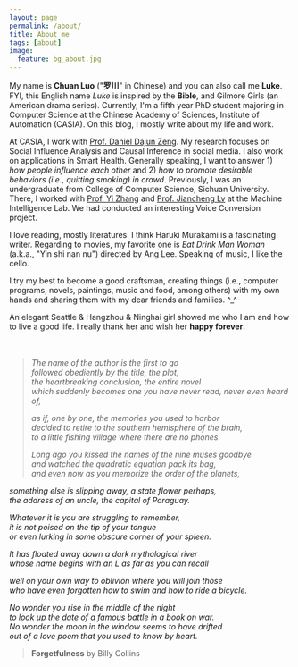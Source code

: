 ```yaml
---
layout: page
permalink: /about/
title: About me
tags: [about]
image:
  feature: bg_about.jpg
---
```


My name is **Chuan Luo** ("**罗川**" in Chinese) and you can also call me **Luke**. FYI, this English name *Luke* is inspired by the **Bible**, and Gilmore Girls (an American drama series). Currently, I'm a fifth year PhD student majoring in Computer Science at the Chinese Academy of Sciences, Institute of Automation (CASIA). On this blog, I mostly write about my life and work.

At CASIA, I work with [Prof. Daniel Dajun Zeng](http://www.u.arizona.edu/~zeng/). My research focuses on Social Influence Analysis and Causal Inference in social media. I also work on applications in Smart Health. Generally speaking, I want to answer 1) *how people influence each other* and 2) *how to promote desirable behaviors (i.e., quitting smoking) in crowd*. Previously, I was an undergraduate from College of Computer Science, Sichuan University. There, I worked with [Prof. Yi Zhang](http://www.machineilab.org/users/zhangyi/) and [Prof. Jiancheng Lv](http://www.machineilab.org/users/lvjiancheng/) at the Machine Intelligence Lab. We had conducted an interesting Voice Conversion project.

I love reading, mostly literatures. I think Haruki Murakami is a fascinating writer. Regarding to movies, my favorite one is *Eat Drink Man Woman* (a.k.a., "Yin shi nan nu") directed by Ang Lee. Speaking of music, I like the cello.

I try my best to become a good craftsman, creating things (i.e., computer programs, novels, paintings, music and food, among others) with my own hands and sharing them with my dear friends and families. ^_^

An elegant Seattle & Hangzhou & Ninghai girl showed me who I am and how to live a good life. I really thank her and wish her **happy forever**.
<br />
<br />
<br />
    
> *The name of the author is the first to go*    
*followed obediently by the title, the plot,*    
*the heartbreaking conclusion, the entire novel*    
*which suddenly becomes one you have never read, never even heard of,*    
> 
> *as if, one by one, the memories you used to harbor*    
*decided to retire to the southern hemisphere of the brain,*    
*to a little fishing village where there are no phones.*    
> 
> *Long ago you kissed the names of the nine muses goodbye*    
*and watched the quadratic equation pack its bag,*    
*and even now as you memorize the order of the planets,*    
> 
*something else is slipping away, a state flower perhaps,*    
*the address of an uncle, the capital of Paraguay.*    
> 
*Whatever it is you are struggling to remember,*    
*it is not poised on the tip of your tongue*    
*or even lurking in some obscure corner of your spleen.*    
> 
*It has floated away down a dark mythological river*    
*whose name begins with an L as far as you can recall*    
> 
*well on your own way to oblivion where you will join those*    
*who have even forgotten how to swim and how to ride a bicycle.*    
> 
*No wonder you rise in the middle of the night*    
*to look up the date of a famous battle in a book on war.*    
*No wonder the moon in the window seems to have drifted*    
*out of a love poem that you used to know by heart.*    
> 
> **Forgetfulness** by Billy Collins

         


<!-- 
## What HPSTR brings to the table:

* Responsive templates for post, page, and post index `_layouts`. Looks great on mobile, tablet, and desktop devices.
* Gracefully degrads in older browsers. Compatible with Internet Explorer 8+ and all modern browsers.  
* Modern and minimal design.
* Sweet animated menu.
* Background image support.
* Readable typography to make your words shine.
* Support for large images to call out your favorite posts.
* Comments powered by [Disqus](http://disqus.com) if you choose to enable.
* Simple and clear permalink structure[^1].
* [Open Graph](https://developers.facebook.com/docs/opengraph/) and [Twitter Cards](https://dev.twitter.com/docs/cards) support for a better social sharing experience.
* Simple [custom 404 page]({{ site.url }}/404.html) to get you started.
* Stylesheets for Pygments and Coderay [syntax highlighting]({{ site.url }}/code-highlighting-post/) to make your code examples look snazzy
* [Grunt](http://gruntjs.com) build script for easy theme development

<div markdown="0"><a href="{{ site.url }}/theme-setup" class="btn btn-info">Install the Theme</a></div>

[^1]: Example: *domain.com/category-name/post-title* -->